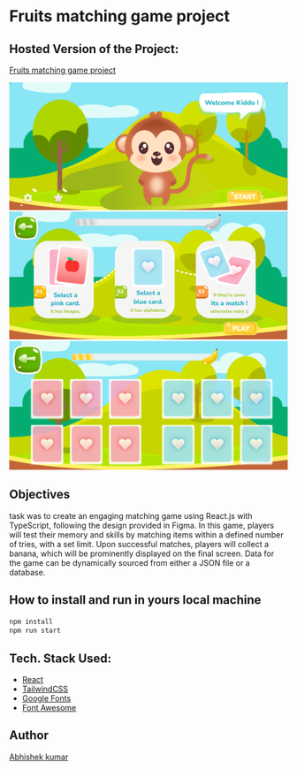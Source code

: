 # Fruits matching game project

## Hosted Version of the Project:

[Fruits matching game project](https://brightchamps-fruits-matching-game-project.vercel.app/)

![](/src/Assets//Readmi/Screenshot%202024-09-14%20122228.png)
![](/src/Assets//Readmi/Screenshot%202024-09-14%20122250.png)
![](/src/Assets//Readmi/Screenshot%202024-09-14%20122306.png)

## Objectives

task was to create an engaging matching game using React.js with TypeScript,
following the design provided in Figma. In this game, players will test their memory
and skills by matching items within a defined number of tries, with a set limit. Upon
successful matches, players will collect a banana, which will be prominently
displayed on the final screen. Data for the game can be dynamically sourced from
either a JSON file or a database.

## How to install and run in yours local machine

```bash
npm install
npm run start
```

## Tech. Stack Used:

- [React](https://react.dev/)
- [TailwindCSS](https://tailwindcss.com/)
- [Google Fonts](https://fonts.google.com/)
- [Font Awesome](https://fontawesome.com/icons/)

## Author

[Abhishek kumar](https://www.linkedin.com/in/md-ismaeel/)

